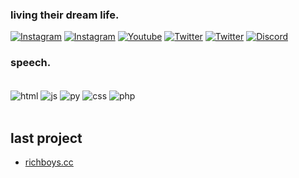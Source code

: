 ### living their dream life.

[![Instagram](https://img.shields.io/badge/Instagram-E4405F?style=for-the-badge&logo=instagram&logoColor=white)](https://www.instagram.com/bewnzz/)
[![Instagram](https://img.shields.io/badge/Instagram-E4405F?style=for-the-badge&logo=instagram&logoColor=white)](https://www.instagram.com/youm1nd/)
[![Youtube](https://img.shields.io/badge/YouTube-FF0000?style=for-the-badge&logo=youtube&logoColor=white)](https://www.youtube.com/@invejam)
[![Twitter](https://img.shields.io/badge/Twitter-1DA1F2?style=for-the-badge&logo=twitter&logoColor=white)](https://twitter.com/frczem)
[![Twitter](https://img.shields.io/badge/Twitter-1DA1F2?style=for-the-badge&logo=twitter&logoColor=white)](https://twitter.com/frxzem)
[![Discord](https://img.shields.io/badge/Discord-7289DA?style=for-the-badge&logo=discord&logoColor=white)](https://discord.gg/richboys)

### speech.

<div style="display: inline_block"><br/>
   <img align="center" alt="html" src="https://img.shields.io/badge/HTML-239120?style=for-the-badge&logo=html5&logoColor=white" />
     <img align="center" alt="js" src="https://img.shields.io/badge/JavaScript-F7DF1E?style=for-the-badge&logo=javascript&logoColor=black" />
       <img align="center" alt="py" src="https://img.shields.io/badge/Python-3776AB?style=for-the-badge&logo=python&logoColor=white" />
         <img align="center" alt="css" src="https://img.shields.io/badge/CSS-239120?&style=for-the-badge&logo=css3&logoColor=white" />
         <img align="center" alt="php" src="https://img.shields.io/badge/PHP-777BB4?style=for-the-badge&logo=php&logoColor=white" />
</div><br/>

## last project

- [richboys.cc](https://richboys.cc/)
